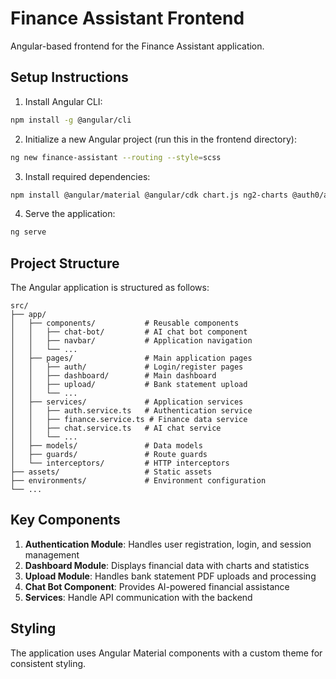 # Finance Assistant Frontend

Angular-based frontend for the Finance Assistant application.

## Setup Instructions

1. Install Angular CLI:
```bash
npm install -g @angular/cli
```

2. Initialize a new Angular project (run this in the frontend directory):
```bash
ng new finance-assistant --routing --style=scss
```

3. Install required dependencies:
```bash
npm install @angular/material @angular/cdk chart.js ng2-charts @auth0/angular-jwt
```

4. Serve the application:
```bash
ng serve
```

## Project Structure

The Angular application is structured as follows:

```
src/
├── app/
│   ├── components/           # Reusable components
│   │   ├── chat-bot/         # AI chat bot component
│   │   ├── navbar/           # Application navigation
│   │   └── ...
│   ├── pages/                # Main application pages
│   │   ├── auth/             # Login/register pages
│   │   ├── dashboard/        # Main dashboard
│   │   ├── upload/           # Bank statement upload
│   │   └── ...
│   ├── services/             # Application services
│   │   ├── auth.service.ts   # Authentication service
│   │   ├── finance.service.ts # Finance data service
│   │   ├── chat.service.ts   # AI chat service
│   │   └── ...
│   ├── models/               # Data models
│   ├── guards/               # Route guards
│   └── interceptors/         # HTTP interceptors
├── assets/                   # Static assets
├── environments/             # Environment configuration
└── ...
```

## Key Components

1. **Authentication Module**: Handles user registration, login, and session management
2. **Dashboard Module**: Displays financial data with charts and statistics
3. **Upload Module**: Handles bank statement PDF uploads and processing
4. **Chat Bot Component**: Provides AI-powered financial assistance
5. **Services**: Handle API communication with the backend

## Styling

The application uses Angular Material components with a custom theme for consistent styling.
